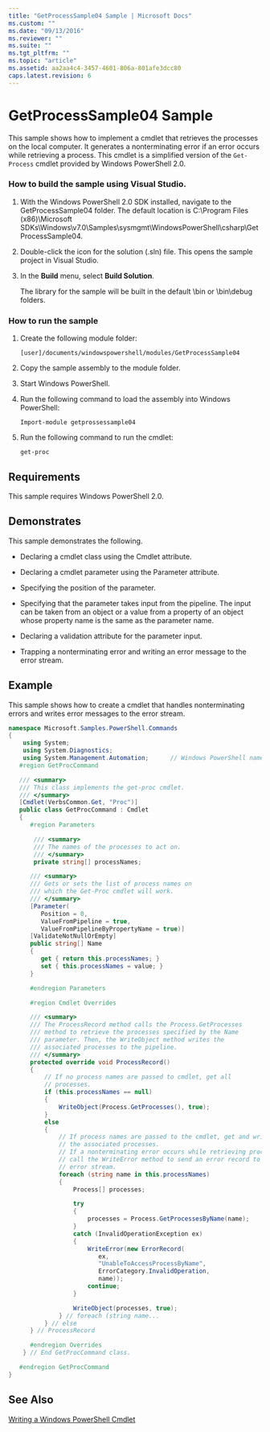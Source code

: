 ```yaml
---
title: "GetProcessSample04 Sample | Microsoft Docs"
ms.custom: ""
ms.date: "09/13/2016"
ms.reviewer: ""
ms.suite: ""
ms.tgt_pltfrm: ""
ms.topic: "article"
ms.assetid: aa2aa4c4-3457-4601-806a-801afe3dcc80
caps.latest.revision: 6
---
```

# GetProcessSample04 Sample

This sample shows how to implement a cmdlet that retrieves the processes on the local computer. It generates a nonterminating error if an error occurs while retrieving a process. This cmdlet is a simplified version of the `Get-Process` cmdlet provided by Windows PowerShell 2.0.

### How to build the sample using Visual Studio.

1. With the Windows PowerShell 2.0 SDK installed, navigate to the GetProcessSample04 folder. The default location is C:\Program Files (x86)\Microsoft SDKs\Windows\v7.0\Samples\sysmgmt\WindowsPowerShell\csharp\GetProcessSample04.

2. Double-click the icon for the solution (.sln) file. This opens the sample project in Visual Studio.

3. In the **Build** menu, select **Build Solution**.

    The library for the sample will be built in the default \bin or \bin\debug folders.

### How to run the sample

1. Create the following module folder:

    `[user]/documents/windowspowershell/modules/GetProcessSample04`

2. Copy the sample assembly to the module folder.

3. Start Windows PowerShell.

4. Run the following command to load the assembly into Windows PowerShell:

    `Import-module getprossessample04`

5. Run the following command to run the cmdlet:

    `get-proc`

## Requirements

This sample requires Windows PowerShell 2.0.

## Demonstrates

This sample demonstrates the following.

- Declaring a cmdlet class using the Cmdlet attribute.

- Declaring a cmdlet parameter using the Parameter attribute.

- Specifying the position of the parameter.

- Specifying that the parameter takes input from the pipeline. The input can be taken from an object or a value from a property of an object whose property name is the same as the parameter name.

- Declaring a validation attribute for the parameter input.

- Trapping a nonterminating error and writing an error message to the error stream.

## Example

This sample shows how to create a cmdlet that handles nonterminating errors and writes error messages to the error stream.

```csharp
namespace Microsoft.Samples.PowerShell.Commands
{
    using System;
    using System.Diagnostics;
    using System.Management.Automation;      // Windows PowerShell namespace.
   #region GetProcCommand

   /// <summary>
   /// This class implements the get-proc cmdlet.
   /// </summary>
   [Cmdlet(VerbsCommon.Get, "Proc")]
   public class GetProcCommand : Cmdlet
   {
      #region Parameters

       /// <summary>
       /// The names of the processes to act on.
       /// </summary>
       private string[] processNames;

      /// <summary>
      /// Gets or sets the list of process names on
      /// which the Get-Proc cmdlet will work.
      /// </summary>
      [Parameter(
         Position = 0,
         ValueFromPipeline = true,
         ValueFromPipelineByPropertyName = true)]
      [ValidateNotNullOrEmpty]
      public string[] Name
      {
         get { return this.processNames; }
         set { this.processNames = value; }
      }

      #endregion Parameters

      #region Cmdlet Overrides

      /// <summary>
      /// The ProcessRecord method calls the Process.GetProcesses
      /// method to retrieve the processes specified by the Name
      /// parameter. Then, the WriteObject method writes the
      /// associated processes to the pipeline.
      /// </summary>
      protected override void ProcessRecord()
      {
          // If no process names are passed to cmdlet, get all
          // processes.
          if (this.processNames == null)
          {
              WriteObject(Process.GetProcesses(), true);
          }
          else
          {
              // If process names are passed to the cmdlet, get and write
              // the associated processes.
              // If a nonterminating error occurs while retrieving processes,
              // call the WriteError method to send an error record to the
              // error stream.
              foreach (string name in this.processNames)
              {
                  Process[] processes;

                  try
                  {
                      processes = Process.GetProcessesByName(name);
                  }
                  catch (InvalidOperationException ex)
                  {
                      WriteError(new ErrorRecord(
                         ex,
                         "UnableToAccessProcessByName",
                         ErrorCategory.InvalidOperation,
                         name));
                      continue;
                  }

                  WriteObject(processes, true);
              } // foreach (string name...
          } // else
      } // ProcessRecord

      #endregion Overrides
    } // End GetProcCommand class.

   #endregion GetProcCommand
}
```

## See Also

[Writing a Windows PowerShell Cmdlet](./writing-a-windows-powershell-cmdlet.md)
